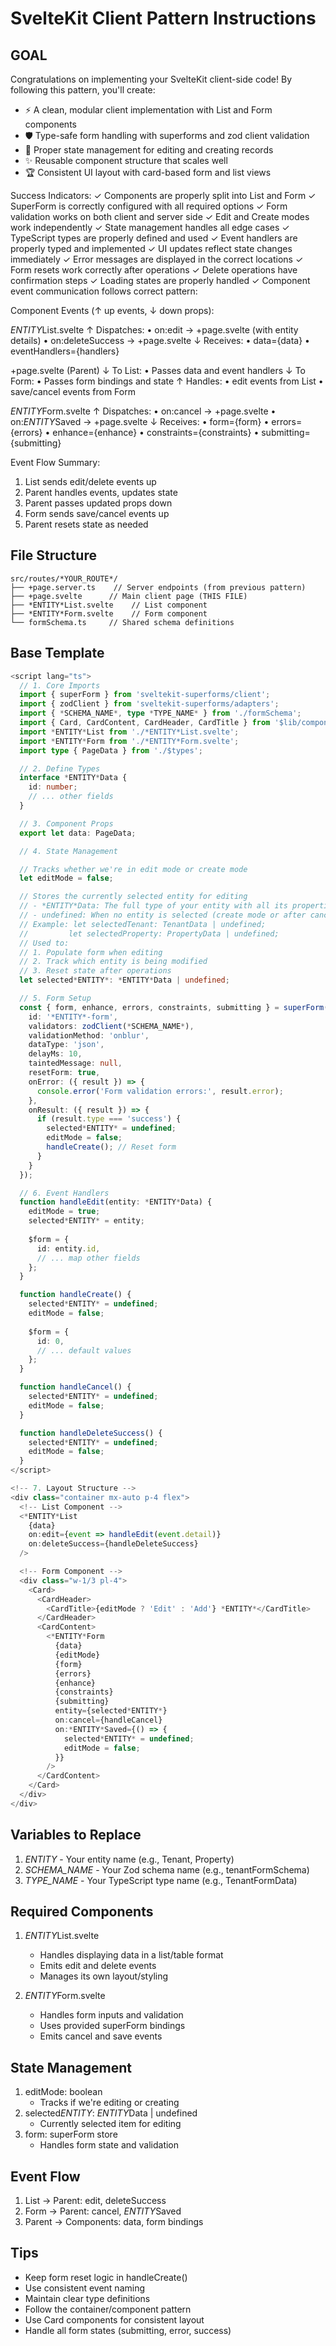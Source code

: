 # SvelteKit Client Pattern Instructions

## GOAL
Congratulations on implementing your SvelteKit client-side code! By following this pattern, you'll create:

- ⚡ A clean, modular client implementation with List and Form components
- 🛡️ Type-safe form handling with superforms and zod client validation
- 🎯 Proper state management for editing and creating records
- ✨ Reusable component structure that scales well
- 🏆 Consistent UI layout with card-based form and list views

Success Indicators:
✓ Components are properly split into List and Form
✓ SuperForm is correctly configured with all required options
✓ Form validation works on both client and server side
✓ Edit and Create modes work independently
✓ State management handles all edge cases
✓ TypeScript types are properly defined and used
✓ Event handlers are properly typed and implemented
✓ UI updates reflect state changes immediately
✓ Error messages are displayed in the correct locations
✓ Form resets work correctly after operations
✓ Delete operations have confirmation steps
✓ Loading states are properly handled
✓ Component event communication follows correct pattern:

Component Events (↑ up events, ↓ down props):

*ENTITY*List.svelte
↑ Dispatches:
  • on:edit → +page.svelte (with entity details)
  • on:deleteSuccess → +page.svelte
↓ Receives:
  • data={data}
  • eventHandlers={handlers}

+page.svelte (Parent)
↓ To List:
  • Passes data and event handlers
↓ To Form:
  • Passes form bindings and state
↑ Handles:
  • edit events from List
  • save/cancel events from Form

*ENTITY*Form.svelte
↑ Dispatches:
  • on:cancel → +page.svelte
  • on:*ENTITY*Saved → +page.svelte
↓ Receives:
  • form={form}
  • errors={errors}
  • enhance={enhance}
  • constraints={constraints}
  • submitting={submitting}

Event Flow Summary:
1. List sends edit/delete events up
2. Parent handles events, updates state
3. Parent passes updated props down
4. Form sends save/cancel events up
5. Parent resets state as needed

## File Structure
```
src/routes/*YOUR_ROUTE*/
├── +page.server.ts    // Server endpoints (from previous pattern)
├── +page.svelte      // Main client page (THIS FILE)
├── *ENTITY*List.svelte    // List component
├── *ENTITY*Form.svelte    // Form component
└── formSchema.ts     // Shared schema definitions
```

## Base Template
```typescript
<script lang="ts">
  // 1. Core Imports
  import { superForm } from 'sveltekit-superforms/client';
  import { zodClient } from 'sveltekit-superforms/adapters';
  import { *SCHEMA_NAME*, type *TYPE_NAME* } from './formSchema';
  import { Card, CardContent, CardHeader, CardTitle } from '$lib/components/ui/card';
  import *ENTITY*List from './*ENTITY*List.svelte';
  import *ENTITY*Form from './*ENTITY*Form.svelte';
  import type { PageData } from './$types';

  // 2. Define Types
  interface *ENTITY*Data {
    id: number;
    // ... other fields
  }

  // 3. Component Props
  export let data: PageData;

  // 4. State Management

  // Tracks whether we're in edit mode or create mode
  let editMode = false;

  // Stores the currently selected entity for editing
  // - *ENTITY*Data: The full type of your entity with all its properties
  // - undefined: When no entity is selected (create mode or after cancel/save)
  // Example: let selectedTenant: TenantData | undefined;
  //         let selectedProperty: PropertyData | undefined;
  // Used to:
  // 1. Populate form when editing
  // 2. Track which entity is being modified
  // 3. Reset state after operations
  let selected*ENTITY*: *ENTITY*Data | undefined;

  // 5. Form Setup
  const { form, enhance, errors, constraints, submitting } = superForm(data.form, {
    id: '*ENTITY*-form',
    validators: zodClient(*SCHEMA_NAME*),
    validationMethod: 'onblur',
    dataType: 'json',
    delayMs: 10,
    taintedMessage: null,
    resetForm: true,
    onError: ({ result }) => {
      console.error('Form validation errors:', result.error);
    },
    onResult: ({ result }) => {
      if (result.type === 'success') {
        selected*ENTITY* = undefined;
        editMode = false;
        handleCreate(); // Reset form
      }
    }
  });

  // 6. Event Handlers
  function handleEdit(entity: *ENTITY*Data) {
    editMode = true;
    selected*ENTITY* = entity;
    
    $form = {
      id: entity.id,
      // ... map other fields
    };
  }

  function handleCreate() {
    selected*ENTITY* = undefined;
    editMode = false;
    
    $form = {
      id: 0,
      // ... default values
    };
  }

  function handleCancel() {
    selected*ENTITY* = undefined;
    editMode = false;
  }

  function handleDeleteSuccess() {
    selected*ENTITY* = undefined;
    editMode = false;
  }
</script>

<!-- 7. Layout Structure -->
<div class="container mx-auto p-4 flex">
  <!-- List Component -->
  <*ENTITY*List
    {data}
    on:edit={event => handleEdit(event.detail)}
    on:deleteSuccess={handleDeleteSuccess}
  />

  <!-- Form Component -->
  <div class="w-1/3 pl-4">
    <Card>
      <CardHeader>
        <CardTitle>{editMode ? 'Edit' : 'Add'} *ENTITY*</CardTitle>
      </CardHeader>
      <CardContent>
        <*ENTITY*Form
          {data}
          {editMode}
          {form}
          {errors}
          {enhance}
          {constraints}
          {submitting}
          entity={selected*ENTITY*}
          on:cancel={handleCancel}
          on:*ENTITY*Saved={() => {
            selected*ENTITY* = undefined;
            editMode = false;
          }}
        />
      </CardContent>
    </Card>
  </div>
</div>
```

## Variables to Replace
1. *ENTITY* - Your entity name (e.g., Tenant, Property)
2. *SCHEMA_NAME* - Your Zod schema name (e.g., tenantFormSchema)
3. *TYPE_NAME* - Your TypeScript type name (e.g., TenantFormData)

## Required Components
1. *ENTITY*List.svelte
   - Handles displaying data in a list/table format
   - Emits edit and delete events
   - Manages its own layout/styling

2. *ENTITY*Form.svelte
   - Handles form inputs and validation
   - Uses provided superForm bindings
   - Emits cancel and save events

## State Management
1. editMode: boolean
   - Tracks if we're editing or creating
2. selected*ENTITY*: *ENTITY*Data | undefined
   - Currently selected item for editing
3. form: superForm store
   - Handles form state and validation

## Event Flow
1. List → Parent: edit, deleteSuccess
2. Form → Parent: cancel, *ENTITY*Saved
3. Parent → Components: data, form bindings

## Tips
- Keep form reset logic in handleCreate()
- Use consistent event naming
- Maintain clear type definitions
- Follow the container/component pattern
- Use Card components for consistent layout
- Handle all form states (submitting, error, success)